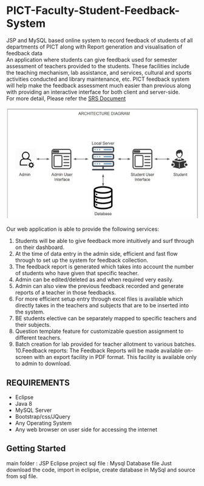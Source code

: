 # PICT-Faculty-Student-Feedback-System
JSP and MySQL based online system to record feedback of students of all departments of PICT along with Report generation and visualisation of feedback data<br>
An application where students can give feedback used for semester assessment of
teachers provided to the students. These facilities include the teaching mechanism,
lab assistance, and services, cultural and sports activities conducted and library
maintenance, etc. PICT feedback system will help make the feedback assessment
much easier than previous along with providing an interactive interface for both
client and server-side.<br>
For more detail, Please refer the [SRS Document](SRS_Feedback_Management_System.pdf)
<br><br>
![Diagram](feedback_project/Diagram.png)<br><br>
Our web application is able to provide the following services:
1. Students will be able to give feedback more intuitively and surf through on
their dashboard.
2. At the time of data entry in the admin side, efficient and fast flow through to
set up the system for feedback collection.
3. The feedback report is generated which takes into account the number of
students who have given that specific teacher.
4. Admin can be edited/deleted as and when required very easily.
5. Admin can also view the previous feedback recorded and generate reports of
a teacher in those feedbacks.
6. For more efficient setup entry through excel files is available which directly
takes in the teachers and subjects that are to be inserted into the system.
7. BE students elective can be separately mapped to specific teachers and their
subjects.
8. Question template feature for customizable question assignment to different
teachers.
9. Batch creation for lab provided for teacher allotment to various batches.
10.Feedback reports: The Feedback Reports will be made available on-screen
with an export facility in PDF format. This facility is available only to admin
to download.

## REQUIREMENTS
* Eclipse
* Java 8 
* MySQL Server 
* Bootstrap/css/JQuery 
* Any Operating System 
* Any web browser on user side for accessing the internet

## Getting Started
main folder : JSP Eclipse project sql file : Mysql Database file
Just download the code, import in eclipse, create database in MySql and source from sql file.
